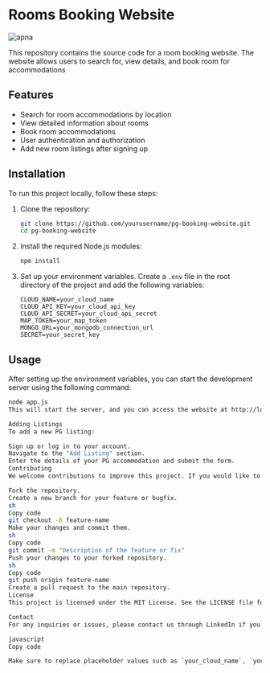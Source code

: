 # Rooms Booking Website
![apna](https://github.com/user-attachments/assets/c9378ef4-5d65-479f-843a-e5d2d4326814)

This repository contains the source code for a room booking website. The website allows users to search for, view details, and book room for accommodations

## Features

- Search for room accommodations by location
- View detailed information about rooms
- Book room accommodations
- User authentication and authorization
- Add new room listings after signing up

## Installation

To run this project locally, follow these steps:

1. Clone the repository:
    ```sh
    git clone https://github.com/yourusername/pg-booking-website.git
    cd pg-booking-website
    ```

2. Install the required Node.js modules:
    ```sh
    npm install
    ```

3. Set up your environment variables. Create a `.env` file in the root directory of the project and add the following variables:
    ```plaintext
    CLOUD_NAME=your_cloud_name
    CLOUD_API_KEY=your_cloud_api_key
    CLOUD_API_SECRET=your_cloud_api_secret
    MAP_TOKEN=your_map_token
    MONGO_URL=your_mongodb_connection_url
    SECRET=your_secret_key
    ```

## Usage

After setting up the environment variables, you can start the development server using the following command:
```sh
node app.js
This will start the server, and you can access the website at http://localhost:8080.

Adding Listings
To add a new PG listing:

Sign up or log in to your account.
Navigate to the "Add Listing" section.
Enter the details of your PG accommodation and submit the form.
Contributing
We welcome contributions to improve this project. If you would like to contribute, please follow these steps:

Fork the repository.
Create a new branch for your feature or bugfix.
sh
Copy code
git checkout -b feature-name
Make your changes and commit them.
sh
Copy code
git commit -m "Description of the feature or fix"
Push your changes to your forked repository.
sh
Copy code
git push origin feature-name
Create a pull request to the main repository.
License
This project is licensed under the MIT License. See the LICENSE file for more details.

Contact
For any inquiries or issues, please contact us through LinkedIn if you want to know more about the project or contribute.

javascript
Copy code

Make sure to replace placeholder values such as `your_cloud_name`, `your_map_token`, `your_mongodb_connection_url`, `your_secret_key`, and `yourprofile` with the actual values relevant to your project.





